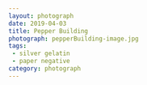 ```yaml
---
layout: photograph
date: 2019-04-03
title: Pepper Building
photograph: pepperBuilding-image.jpg
tags: 
 - silver gelatin
 - paper negative
category: photograph
---
```




